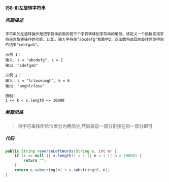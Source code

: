 #### (58-II)左旋转字符串

##### 问题描述

```
字符串的左旋转操作是把字符串前面的若干个字符转移到字符串的尾部。请定义一个函数实现字符串左旋转操作的功能。比如，输入字符串"abcdefg"和数字2，该函数将返回左旋转两位得到的结果"cdefgab"。

示例 1：
输入: s = "abcdefg", k = 2
输出: "cdefgab"

示例 2：
输入: s = "lrloseumgh", k = 6
输出: "umghlrlose"

限制：
1 <= k < s.length <= 10000
```

##### 解题思路

>将字符串按所给位置分为两部分,然后将前一部分衔接在后一部分即可

##### 代码

```java
public String reverseLeftWords(String s, int n) {
    if (s == null || s.length() < 1 || n < 1 || n > 10000) {
        return "";
    }
    return s.substring(n) + s.substring(0, n);
}
```
